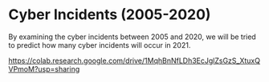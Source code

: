 # Cyber Incidents (2005-2020)
By examining the cyber incidents between 2005 and 2020, we will be tried to predict how many cyber incidents will occur in 2021.

https://colab.research.google.com/drive/1MqhBnNfLDh3EcJglZsGzS_XtuxQVPmoM?usp=sharing
